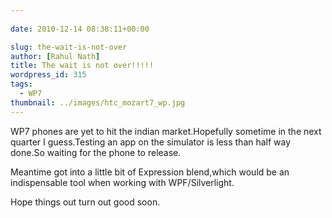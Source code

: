 ```yaml
---
  
date: 2010-12-14 08:38:11+00:00

slug: the-wait-is-not-over
author: [Rahul Nath]
title: The wait is not over!!!!!
wordpress_id: 315
tags:
  - WP7
thumbnail: ../images/htc_mozart7_wp.jpg
---
```


WP7 phones are yet to hit the indian market.Hopefully sometime in the next quarter I guess.Testing an app on the simulator is less than half way done.So waiting for the phone to release.

Meantime got into a little bit of Expression blend,which would be an indispensable tool when working with WPF/Silverlight.

Hope things out turn out good soon.
